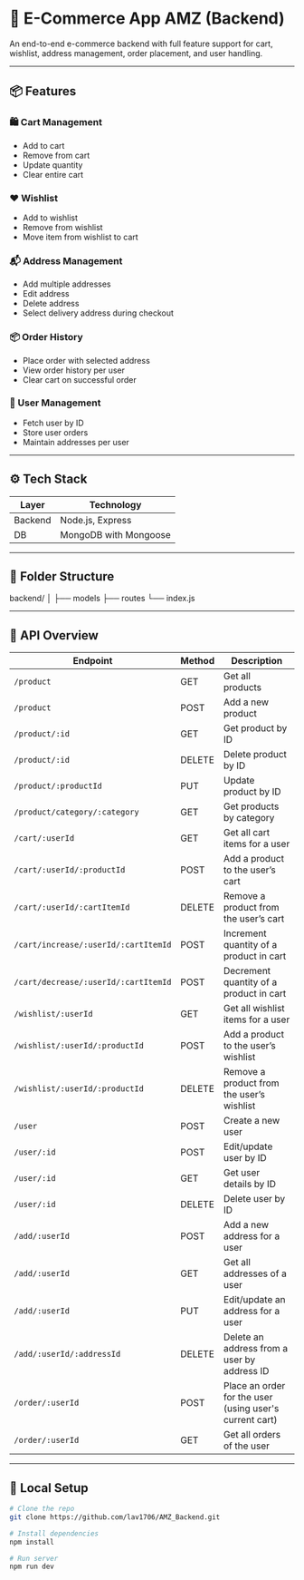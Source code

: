 # 🛒 E-Commerce App AMZ (Backend)

An end-to-end e-commerce backend with full feature support for cart, wishlist, address management, order placement, and user handling.

---

## 📦 Features

### 🛍️ Cart Management
- Add to cart
- Remove from cart
- Update quantity
- Clear entire cart

### ❤️ Wishlist
- Add to wishlist
- Remove from wishlist
- Move item from wishlist to cart

### 📬 Address Management
- Add multiple addresses
- Edit address
- Delete address
- Select delivery address during checkout

### 📦 Order History
- Place order with selected address
- View order history per user
- Clear cart on successful order

### 👤 User Management
- Fetch user by ID
- Store user orders
- Maintain addresses per user

---

## ⚙️ Tech Stack

| Layer   | Technology            |
|---------|------------------------|
| Backend | Node.js, Express       |
| DB      | MongoDB with Mongoose |

---

## 📂 Folder Structure

backend/
│
├── models
├── routes
└── index.js

---

## 🔗 API Overview

| Endpoint                            | Method               | Description                              |
|-------------------------------------|----------------------|------------------------------------------|
| `/product`                          | GET                  | Get all products                         |
| `/product`                          | POST                 | Add a new product                        |
| `/product/:id`                      | GET                  | Get product by ID                        |
| `/product/:id`                      | DELETE               | Delete product by ID                     |   
| `/product/:productId`               | PUT                  | Update product by ID                     |
| `/product/category/:category`       | GET                  | Get products by category                 |
|`/cart/:userId`	                    | GET	                 | Get all cart items for a user            |
|`/cart/:userId/:productId`	          | POST                 | Add a product to the user’s cart         |
|`/cart/:userId/:cartItemId`	        | DELETE               | Remove a product from the user’s cart    |
|`/cart/increase/:userId/:cartItemId`	| POST	               | Increment quantity of a product in cart  |
|`/cart/decrease/:userId/:cartItemId`	| POST	               | Decrement quantity of a product in cart  |
|`/wishlist/:userId`	                | GET	                 | Get all wishlist items for a user        |
|`/wishlist/:userId/:productId`	      | POST	               | Add a product to the user’s wishlist     |
|`/wishlist/:userId/:productId`	      | DELETE	             | Remove a product from the user’s wishlist|
| `/user`                             | POST                 | Create a new user                        |
| `/user/:id`                         | POST                 | Edit/update user by ID                   |
| `/user/:id`                         | GET                  | Get user details by ID                   |
| `/user/:id`                         | DELETE               | Delete user by ID                        |
| `/add/:userId`                      | POST                 | Add a new address for a user             |
| `/add/:userId`                      | GET                  | Get all addresses of a user              |
| `/add/:userId`                      | PUT                  | Edit/update an address for a user        |
| `/add/:userId/:addressId`           | DELETE               | Delete an address from a user by address ID|
| `/order/:userId`                    | POST                 | Place an order for the user (using user's current cart) |
| `/order/:userId`                    | GET                  | Get all orders of the user               |

---

## 🧪 Local Setup

```bash
# Clone the repo
git clone https://github.com/lav1706/AMZ_Backend.git

# Install dependencies
npm install

# Run server
npm run dev
